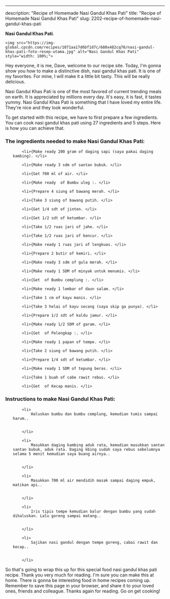 ---
description: "Recipe of Homemade Nasi Gandul Khas Pati"
title: "Recipe of Homemade Nasi Gandul Khas Pati"
slug: 2202-recipe-of-homemade-nasi-gandul-khas-pati

<p>
	<strong>Nasi Gandul Khas Pati</strong>. 
	
</p>
<p>
	
	<img src="https://img-global.cpcdn.com/recipes/1071aa17d6bf1d7c/680x482cq70/nasi-gandul-khas-pati-foto-resep-utama.jpg" alt="Nasi Gandul Khas Pati" style="width: 100%;">
	
	
</p>
<p>
	Hey everyone, it is me, Dave, welcome to our recipe site. Today, I'm gonna show you how to make a distinctive dish, nasi gandul khas pati. It is one of my favorites. For mine, I will make it a little bit tasty. This will be really delicious.
</p>
	
<p>
	Nasi Gandul Khas Pati is one of the most favored of current trending meals on earth. It is appreciated by millions every day. It's easy, it is fast, it tastes yummy. Nasi Gandul Khas Pati is something that I have loved my entire life. They're nice and they look wonderful.
</p>
<p>
	
</p>

<p>
To get started with this recipe, we have to first prepare a few ingredients. You can cook nasi gandul khas pati using 27 ingredients and 5 steps. Here is how you can achieve that.
</p>

<h3>The ingredients needed to make Nasi Gandul Khas Pati:</h3>

<ol>
	
		<li>{Make ready 200 gram of daging sapi (saya pakai daging kambing). </li>
	
		<li>{Make ready 3 sdm of santan bubuk. </li>
	
		<li>{Get 700 ml of air. </li>
	
		<li>{Make ready  of Bumbu uleg :. </li>
	
		<li>{Prepare 4 siung of bawang merah. </li>
	
		<li>{Take 3 siung of bawang putih. </li>
	
		<li>{Get 1/4 sdt of jinten. </li>
	
		<li>{Get 1/2 sdt of ketumbar. </li>
	
		<li>{Take 1/2 ruas jari of jahe. </li>
	
		<li>{Take 1/2 ruas jari of kencur. </li>
	
		<li>{Make ready 1 ruas jari of lengkuas. </li>
	
		<li>{Prepare 2 butir of kemiri. </li>
	
		<li>{Make ready 3 sdm of gula merah. </li>
	
		<li>{Make ready 1 SDM of minyak untuk menumis. </li>
	
		<li>{Get  of Bumbu cemplung :. </li>
	
		<li>{Make ready 1 lembar of daun salam. </li>
	
		<li>{Take 1 cm of kayu manis. </li>
	
		<li>{Take 3 helai of kayu secang (saya skip ga punya). </li>
	
		<li>{Prepare 1/2 sdt of kaldu jamur. </li>
	
		<li>{Make ready 1/2 SDM of garam. </li>
	
		<li>{Get  of Pelengkap :. </li>
	
		<li>{Make ready 1 papan of tempe. </li>
	
		<li>{Take 2 siung of bawang putih. </li>
	
		<li>{Prepare 1/4 sdt of ketumbar. </li>
	
		<li>{Make ready 1 SDM of tepung beras. </li>
	
		<li>{Take 1 buah of cabe rawit rebus. </li>
	
		<li>{Get  of Kecap manis. </li>
	
</ol>
<p>
	
</p>

<h3>Instructions to make Nasi Gandul Khas Pati:</h3>

<ol>
	
		<li>
			Haluskan bumbu dan bumbu cemplung, kemudian tumis sampai harum..
			
			
		</li>
	
		<li>
			Masukkan daging kambing aduk rata, kemudian masukkan santan santan bubuk, aduk rata. Daging kbing sudah saya rebus sebelumnya selama 5 menit kemudian saya buang airnya..
			
			
		</li>
	
		<li>
			Masukkan 700 ml air mendidih masak sampai daging empuk, matikan api..
			
			
		</li>
	
		<li>
			Iris tipis tempe kemudian balur dengan bumbu yang sudah dihaluskan. Lalu goreng sampai matang..
			
			
		</li>
	
		<li>
			Sajikan nasi gandul dengan tempe goreng, cabai rawit dan kecap..
			
			
		</li>
	
</ol>

<p>
	
</p>

<p>
	So that's going to wrap this up for this special food nasi gandul khas pati recipe. Thank you very much for reading. I'm sure you can make this at home. There is gonna be interesting food in home recipes coming up. Remember to save this page in your browser, and share it to your loved ones, friends and colleague. Thanks again for reading. Go on get cooking!
</p>
